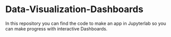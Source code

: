 # Data-Visualization-Dashboards
In this repository you can find the code to make an app in Jupyterlab so you can make progress with interactive Dashboards.
